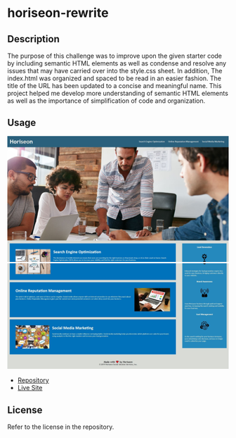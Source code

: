 # horiseon-rewrite

## Description

The purpose of this challenge was to improve upon the given starter code by including semantic HTML elements as well as condense and resolve any issues that may have carried over into the style.css sheet. In addition, The index.html was organized and spaced to be read in an easier fashion. The title of the URL has been updated to a concise and meaningful name. This project helped me develop more understanding of semantic HTML elements as well as the importance of simplification of code and organization.

## Usage

<img src=".\assets\images\horiseon1.jpg">
<img src=".\assets\images\horiseon2.jpg">

<ul>
    <li>
        <a href="https://github.com/Soleiles/horiseon-rewrite">Repository</a>
    </li>
    <li>
        <a href="file:///C:/Users/ktain/workspace/horiseon-rewrite/index.html#social-media-marketing">Live Site</a>
    </li>
</ul>

## License

Refer to the license in the repository.